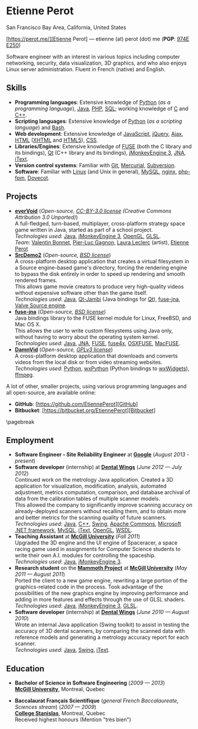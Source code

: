 Etienne Perot
=============

San Francisco Bay Area, California, United States

[https://perot.me/][Etienne Perot] — <span class="email-replace">etienne (at) perot (dot) me</span> (**PGP**: [974E E250][PGP key])

Software engineer with an interest in various topics including computer networking, security, data visualization, 3D graphics, and who also enjoys Linux server administration. Fluent in French (native) and English.

Skills
------
* **Programming languages**: Extensive knowledge of [Python] (_as a programming language_), [Java], [PHP], [SQL]; working knowledge of [C] and [C++].
* **Scripting languages**: Extensive knowledge of [Python] (_as a scripting language_) and [Bash].
* **Web development**: Extensive knowledge of [JavaScript], [jQuery], [Ajax], [HTML] ([XHTML] and [HTML5]), [CSS].
* **Libraries/Engines**: Extensive knowledge of [FUSE] (both the C library and its bindings), [Qt] (C++ library and its bindings), [jMonkeyEngine 3], [JNA], [iText].
* **Version control systems**: Familiar with [Git], [Mercurial], [Subversion].
* **Software**: Familiar with [Linux] (and Unix in general), [MySQL], [nginx], [php-fpm], [Dovecot].

Projects
--------
* **[everVoid]** (_Open-source, [CC-BY-3.0 license] (Creative Commons Attribution 3.0 Unported)_)  
  A full-fledged, turn-based, multiplayer, cross-platform strategy space game written in Java, started as part of a school project.  
  _Technologies used_: [Java], [jMonkeyEngine 3], [OpenGL], [GLSL].  
  _Team_: [Valentin Bonnet], [Pier-Luc Gagnon], [Laura Leclerc] (artist), [Etienne Perot]
* **[SrcDemo2]** (_Open-source, [BSD license]_)  
  A cross-platform desktop application that creates a virtual filesystem in a Source engine-based game's directory, forcing the rendering engine to bypass the disk entirely in order to speed up rendering and smooth rendered frames.  
  This allows game movie creators to produce very high-quality videos without expensive software other than the game itself.  
  _Technologies used_: [Java], [Qt-Jambi] (Java bindings for [Qt]), [fuse-jna], [Valve Source engine].
* **[fuse-jna]** (_Open-source, [BSD license]_)  
  Java bindings library to the FUSE kernel module for Linux, FreeBSD, and Mac OS X.  
  This allows the user to write custom filesystems using Java only, without having to worry about the operating system kernel.  
  _Technologies used_: [Java], [JNA], [FUSE], [fuse4x], [OSXFUSE], [MacFUSE].
* **[DamnVid]** (_Open-source, [GPLv3 license]_)  
  A cross-platform desktop application that downloads and converts videos from the local disk or from video streaming websites.  
  _Technologies used_: [Python], [wxPython] (Python bindings to [wxWidgets]), [ffmpeg].

A lot of other, smaller projects, using various programming languages and all open-source, are available online:

* **GitHub**: [https://github.com/EtiennePerot][GitHub]
* **Bitbucket**: [https://bitbucket.org/EtiennePerot][Bitbucket]

\pagebreak

Employment
----------
* **Software Engineer - Site Reliability Engineer** at **[Google]** (_August 2013 - present_)
* **Software developer** (internship) at **[Dental Wings]** (_June 2012 — July 2012_)  
  Continued work on the metrology Java application. Created a 3D application for visualization, modification, analysis, automated adjustment, metrics computation, comparison, and database archival of data from the calibration tables of multiple scanner models.  
  This allowed the company to significantly improve scanning accuracy on already-deployed scanners without recalling them, and to obtain more and better metrics for the scanning quality of future scanners.  
  _Technologies used_: [Java], [C++], [Swing], [Apache Commons], [Microsoft .NET framework], [MySQL], [iText], [OpenGL], [WSDL].
* **Teaching Assistant** at **[McGill University]** (_Fall 2011_)  
  Upgraded the 3D engine and the UI engine of Spaceracer, a space racing game used in assignments for Computer Science students to write their own A.I. modules for controlling the spaceship.  
  _Technologies used_: [Java], [jMonkeyEngine 3].
* **Research student** on the **[Mammoth Project]** at **[McGill University]** (_May 2011 — August 2011_)  
  Ported the client to a new game engine, rewriting a large portion of the graphics-related code in the process. Took advantage of the possibilities of the new graphics engine by improving performance and adding in more features and effects through the use of GLSL shaders.  
  _Technologies used_: [Java], [jMonkeyEngine 3], [GLSL].
* **Software developer** (internship) at **[Dental Wings]** (_June 2010 — August 2010_)  
  Wrote an internal Java application (Swing toolkit) to assist in testing the accuracy of 3D dental scanners, by comparing the scanned data with reference models and generating a metrology accuracy report for each scanner.  
  _Technologies used_: [Java], [Swing], [iText].

Education
---------
* **Bachelor of Science in Software Engineering** (_2009 — 2013_)  
  **[McGill University]**, Montreal, Quebec

* **Baccalaurat Français Scientifique** (_general French Baccalaureate, Sciences stream_) (_2007 — 2009_)  
  **[College Stanislas]**, Montreal, Quebec  
  Received highest honours (Mention "très bien")


[McGill University]: https://www.mcgill.ca/
[College Stanislas]: http://stanislas.qc.ca/montreal/
[Mammoth Project]: http://mammoth.cs.mcgill.ca/
[Google]: https://www.google.com/about/jobs/teams/engineering/systems/
[Dental Wings]: http://www.dental-wings.com/
[Clinique Ostopathie-Santé]: http://osteopathiesante.com/
[Java]: https://en.wikipedia.org/wiki/Java_%28programming_language%29
[C]: https://en.wikipedia.org/wiki/C_%28programming_language%29
[C++]: https://en.wikipedia.org/wiki/C%2B%2B
[Swing]: https://en.wikipedia.org/wiki/Swing_%28Java%29
[Apache Commons]: https://commons.apache.org/
[Microsoft .NET framework]: https://www.microsoft.com/net
[SQL]: https://en.wikipedia.org/wiki/SQL
[MySQL]: https://www.mysql.com/
[iText]: http://itextpdf.com/
[OpenGL]: http://www.opengl.org/
[WSDL]: https://en.wikipedia.org/wiki/Web_Services_Description_Language
[jMonkeyEngine 3]: http://jmonkeyengine.com/
[GLSL]: https://en.wikipedia.org/wiki/GLSL
[PHP]: http://www.php.net/
[JavaScript]: https://en.wikipedia.org/wiki/JavaScript
[Ajax]: https://en.wikipedia.org/wiki/Ajax_%28programming%29
[Google Data APIs]: https://developers.google.com/gdata/
[CSS]: https://en.wikipedia.org/wiki/Cascading_Style_Sheets
[HTML]: https://en.wikipedia.org/wiki/HTML
[XHTML]: https://en.wikipedia.org/wiki/XHTML
[HTML5]: https://en.wikipedia.org/wiki/HTML5
[Qt]: https://en.wikipedia.org/wiki/Qt_%28framework%29
[Qt-Jambi]: http://qt-jambi.org/
[Valve Source Engine]: http://source.valvesoftware.com/
[JNA]: https://en.wikipedia.org/wiki/Java_Native_Access
[FUSE]: https://en.wikipedia.org/wiki/Filesystem_in_Userspace
[fuse4x]: http://fuse4x.github.com/
[OSXFUSE]: http://osxfuse.github.com/
[MacFUSE]: https://code.google.com/p/macfuse/
[Python]: http://www.python.org/
[Bash]: https://en.wikipedia.org/wiki/Bash_%28Unix_shell%29
[wxPython]: http://wxpython.org/
[wxWidgets]: http://www.wxwidgets.org/
[ffmpeg]: http://ffmpeg.org/
[jQuery]: http://jquery.com/
[Git]: http://git-scm.com/
[Mercurial]: http://mercurial.selenic.com/
[Subversion]: http://subversion.tigris.org/
[Linux]: https://en.wikipedia.org/wiki/Linux
[nginx]: http://nginx.org/
[php-fpm]: http://php-fpm.org/
[Dovecot]: http://dovecot.org/
[everVoid]: https://github.com/EtiennePerot/evervoid
[SrcDemo2]: https://srcdemo2.googlecode.com/
[fuse-jna]: https://github.com/EtiennePerot/fuse-jna
[DamnVid]: https://damnvid.googlecode.com/
[Valentin Bonnet]: http://www.linkedin.com/in/valentinbonnet
[Pier-Luc Gagnon]: http://www.linkedin.com/in/pierlucgagnon
[Laura Leclerc]: http://www.linkedin.com/pub/laura-leclerc/29/717/411
[Etienne Perot]: https://perot.me/
[PGP key]: https://perot.me/pgp.asc
[CC-BY-3.0 license]: https://creativecommons.org/licenses/by/3.0/
[BSD license]: http://opensource.org/licenses/BSD-2-Clause
[GPLv3 license]: https://www.gnu.org/licenses/quick-guide-gplv3.html
[GitHub]: https://github.com/EtiennePerot
[Bitbucket]: https://bitbucket.org/EtiennePerot
